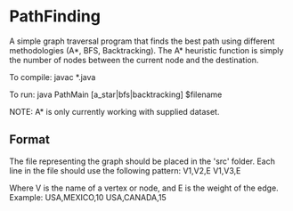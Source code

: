 # PathFinding
A simple graph traversal program that finds the best path using different methodologies
(A*, BFS, Backtracking). The A* heuristic function is simply the number of nodes between
the current node and the destination.

To compile:
javac *.java

To run:
java PathMain [a_star|bfs|backtracking] $filename

NOTE: A* is only currently working with supplied dataset.

## Format

The file representing the graph should be placed in the 'src' folder. 
Each line in the file should use the following pattern:
V1,V2,E
V1,V3,E

Where V is the name of a vertex or node, and E is the weight of the edge.
Example:
USA,MEXICO,10
USA,CANADA,15
